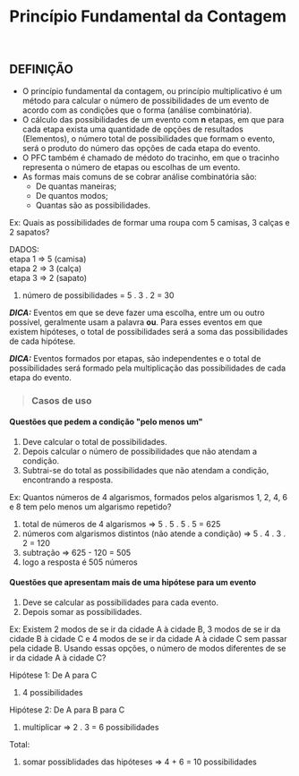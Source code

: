# Princípio Fundamental da Contagem

<br>

## DEFINIÇÃO
* O princípio fundamental da contagem, ou princípio multiplicativo é um método para calcular o número de possibilidades de um evento de acordo com as condições que o forma (análise combinatória).
* O cálculo das possibilidades de um evento com **n** etapas, em que para cada etapa exista uma quantidade de opções de resultados (Elementos), o número total de possibilidades que formam o evento, será o produto do número das opções de cada etapa do evento.
* O PFC também é chamado de médoto do tracinho, em que o tracinho representa o número de etapas ou escolhas de um evento.
* As formas mais comuns de se cobrar análise combinatória são:
  - De quantas maneiras;
  - De quantos modos;
  - Quantas são as possibilidades.

Ex: Quais as possibilidades de formar uma roupa com 5 camisas, 3 calças e 2 sapatos?

DADOS:  
etapa 1 => 5 (camisa)  
etapa 2 => 3 (calça)  
etapa 3 => 2 (sapato)  

1. número de possibilidades = 5 . 3 . 2 = 30 

***DICA:*** Eventos em que se deve fazer uma escolha, entre um ou outro possível, geralmente usam a palavra **ou**. Para esses eventos em que existem hipóteses, o total de possibilidades será a soma das possibilidades de cada hipótese.

***DICA:*** Eventos formados por etapas, são independentes e o total de possibilidades será formado pela multiplicação das possibilidades de cada etapa do evento.

> ### Casos de uso

#### Questões que pedem a condição "pelo menos um"
1. Deve calcular o total de possibilidades.
2. Depois calcular o número de possibilidades que não atendam a condição.
3. Subtrai-se do total as possibilidades que não atendam a condição, encontrando a resposta.

Ex: Quantos números de 4 algarismos, formados pelos algarismos 1, 2, 4, 6 e 8 tem pelo menos um algarismo repetido?

1. total de números de 4 algarismos => 5 . 5 . 5 . 5 = 625
2. números com algarismos distintos (não atende a condição) => 5 . 4 . 3 . 2 = 120
3. subtração => 625 - 120 = 505
4. logo a resposta é 505 números

#### Questões que apresentam mais de uma hipótese para um evento
1. Deve se calcular as possibilidades para cada evento.
2. Depois somar as possibilidades.

Ex: Existem 2 modos de se ir da cidade A à cidade B, 3 modos de se ir da cidade B à cidade C e 4 modos de se ir da cidade A à cidade C sem passar pela cidade B. Usando essas opções, o número de modos diferentes de se ir da cidade A à cidade C?

Hipótese 1: De A para C
1. 4 possibilidades

Hipótese 2: De A para B para C
1. multiplicar => 2 . 3 = 6 possibilidades

Total:
1. somar possiblidades das hipóteses => 4 + 6 = 10 possibilidades